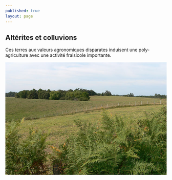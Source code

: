 ```yaml
---
published: true
layout: page
---
```



## Altérites et colluvions

Ces terres aux valeurs agronomiques disparates induisent une poly-agriculture avec une activité fraisicole importante.

![Altérites et colluvions](/data/images/20/geographie/20_GEOGRAPHIE_POP_UP_01.jpg)
